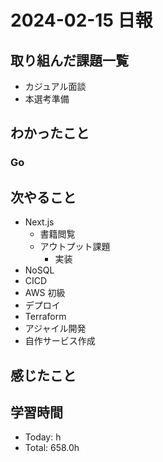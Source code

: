 # 2024-02-15 日報

## 取り組んだ課題一覧

- カジュアル面談
- 本選考準備

## わかったこと

### Go

## 次やること

- Next.js
  - 書籍閲覧
  - アウトプット課題
    - 実装
- NoSQL
- CICD
- AWS 初級
- デプロイ
- Terraform
- アジャイル開発
- 自作サービス作成

## 感じたこと

## 学習時間

- Today: h
- Total: 658.0h
